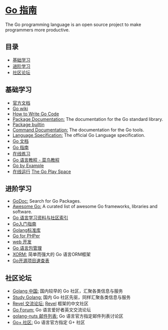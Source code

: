 # [Go 指南](https://openset.github.io/go-guide/)
The Go programming language is an open source project to make programmers more productive.

## 目录
  - [基础学习](#基础学习)
  - [进阶学习](#进阶学习)
  - [社区论坛](#社区论坛)

## 基础学习
  - [官方文档](https://golang.google.cn/doc/)
  - [Go wiki](https://github.com/golang/go/wiki)
  - [How to Write Go Code](https://golang.google.cn/doc/code.html)
  - [Package Documentation:](https://golang.google.cn/pkg/) The documentation for the Go standard library.
  - [Package builtin](https://golang.google.cn/pkg/builtin/)
  - [Command Documentation:](https://golang.google.cn/doc/cmd) The documentation for the Go tools.
  - [Language Specification:](https://golang.google.cn/ref/spec) The official Go Language specification.
  - [Go 文档](https://go-zh.org/doc/)
  - [Go 指南](https://tour.go-zh.org/list)
  - [在线练习](https://tour.go-zh.org/welcome/1)
  - [Go 语言教程 - 菜鸟教程](http://www.runoob.com/go/go-tutorial.html)
  - [Go by Example](https://gobyexample.com/)
  - [在线运行](https://play.golang.org/) [The Go Play Space](https://goplay.space/)

## 进阶学习
  - [GoDoc:](https://godoc.org/) Search for Go Packages.
  - [Awesome Go:](https://awesome-go.com/) A curated list of awesome Go frameworks, libraries and software.
  - [Go 语言学习资料与社区索引](https://github.com/Unknwon/go-study-index)
  - [Go入门指南](https://github.com/Unknwon/the-way-to-go_ZH_CN/blob/master/eBook/directory.md)
  - [Golang标准库](https://github.com/polaris1119/The-Golang-Standard-Library-by-Example)
  - [Go for PHPer](https://openset.github.io/php2go/)
  - [web 开发](https://github.com/astaxie/build-web-application-with-golang/blob/master/zh/preface.md)
  - [Go 语言包管理](https://gopm.io/)
  - [XORM:](http://xorm.io/) 简单而强大的 Go 语言ORM框架
  - [Go开源项目速查表](http://www.ctolib.com/cheatsheets-go-project.html)

## 社区论坛
  - [Golang 中国:](https://www.golangtc.com/) 国内较早的 Go 社区，汇聚各类信息与服务
  - [Study Golang:](http://studygolang.com/) 国内 Go 社区先驱，同样汇聚各类信息与服务
  - [Revel 交流论坛:](http://gorevel.cn/) [Revel](https://github.com/revel/revel) 框架的中文社区
  - [Go Forum:](https://forum.golangbridge.org/) Go 语言爱好者英文交流论坛
  - [golang-nuts 邮件列表:](https://groups.google.com/forum/#!forum/golang-nuts) Go 语言官方指定邮件列表讨论区
  - [Go+ 社区:](https://plus.google.com/u/0/communities/114112804251407510571) Go 语言官方指定 G+ 社区
